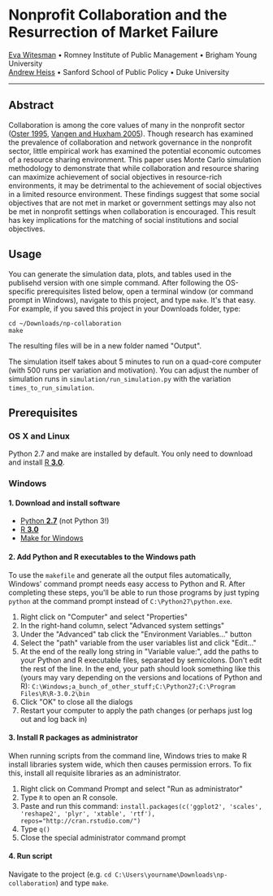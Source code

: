 # Nonprofit Collaboration and the Resurrection of Market Failure

[Eva Witesman](http://fds.duke.edu/db/Sanford/rogerson) • Romney Institute of Public Management • Brigham Young University  
[Andrew Heiss](http://www.andrewheiss.com/) • Sanford School of Public Policy • Duke University

------

## Abstract

Collaboration is among the core values of many in the nonprofit sector ([Oster 1995](http://scholar.google.com/scholar?hl=en&q=Strategic%20management%20for%20nonprofit%20organizations%3A%20Theory%20and%20cases), [Vangen and Huxham 2005](http://papers.ssrn.com/sol3/papers.cfm?abstract_id=1306963)). Though research has examined the prevalence of collaboration and network governance in the nonprofit sector, little empirical work has examined the potential economic outcomes of a resource sharing environment. This paper uses Monte Carlo simulation methodology to demonstrate that while collaboration and resource sharing can maximize achievement of social objectives in resource-rich environments, it may be detrimental to the achievement of social objectives in a limited resource environment. These findings suggest that some social objectives that are not met in market or government settings may also not be met in nonprofit settings when collaboration is encouraged. This result has key implications for the matching of social institutions and social objectives. 


## Usage

You can generate the simulation data, plots, and tables used in the publisehd version with one simple command. After following the OS-specific prerequisites listed below, open a terminal window (or command prompt in Windows), navigate to this project, and type `make`. It's that easy. For example, if you saved this project in your Downloads folder, type:

	cd ~/Downloads/np-collaboration
	make

The resulting files will be in a new folder named "Output".

The simulation itself takes about 5 minutes to run on a quad-core computer (with 500 runs per variation and motivation). You can adjust the number of simulation runs in `simulation/run_simulation.py` with the variation `times_to_run_simulation`.


## Prerequisites

### OS X and Linux

Python 2.7 and make are installed by default. You only need to download and install [R **3.0**](http://www.r-project.org/).

### Windows

#### 1. Download and install software

* [Python **2.7**](http://www.python.org/download/) (not Python 3!)
* [R **3.0**](http://www.r-project.org/)
* [Make for Windows](http://gnuwin32.sourceforge.net/packages/make.htm)

#### 2. Add Python and R executables to the Windows path

To use the `makefile` and generate all the output files automatically, Windows' command prompt needs easy access to Python and R. After completing these steps, you'll be able to run those programs by just typing `python` at the command prompt instead of `C:\Python27\python.exe`.

1. Right click on "Computer" and select "Properties"
2. In the right-hand column, select "Advanced system settings"
3. Under the "Advanced" tab click the "Environment Variables..." button
4. Select the "path" variable from the user variables list and click "Edit..."
5. At the end of the really long string in "Variable value:", add the paths to your Python and R executable files, separated by semicolons. Don't edit the rest of the line. In the end, your path should look something like this (yours may vary depending on the versions and locations of Python and R): `C:\Windows;a_bunch_of_other_stuff;C:\Python27;C:\Program Files\R\R-3.0.2\bin`
6. Click "OK" to close all the dialogs
7. Restart your computer to apply the path changes (or perhaps just log out and log back in)

#### 3. Install R packages as administrator

When running scripts from the command line, Windows tries to make R install libraries system wide, which then causes permission errors. To fix this, install all requisite libraries as an administrator.

1. Right click on Command Prompt and select "Run as administrator"
2. Type `R` to open an R console.
3. Paste and run this command: `install.packages(c('ggplot2', 'scales', 'reshape2', 'plyr', 'xtable', 'rtf'), repos="http://cran.rstudio.com/")`
4. Type `q()`
5. Close the special administrator command prompt

#### 4. Run script

Navigate to the project (e.g. `cd C:\Users\yourname\Downloads\np-collaboration`) and type `make`.
